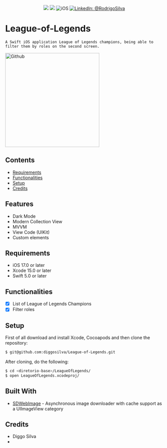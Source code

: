<p align="center">
    <img src="https://img.shields.io/badge/Swift-5.9.1-orange.svg" />
    <img src="https://img.shields.io/badge/Xcode-15.2.X-orange.svg" />
    <img src="https://img.shields.io/badge/platforms-iOS-brightgreen.svg?style=flat" alt="iOS" />
    <a href="https://www.linkedin.com/in/rodrigo-silva-6a53ba300/" target="_blank">
        <img src="https://img.shields.io/badge/LinkedIn-@RodrigoSilva-blue.svg?style=flat" alt="LinkedIn: @RodrigoSilva" />
    </a>
</p>

# League-of-Legends

    A Swift iOS application League of Legends champions, being able to filter them by roles on the second screen.
    
<p align="left">
    <img src="https://media.giphy.com/media/GlWeo9WN30LeFMIja8/giphy.gif" width="300" max-width="40%" alt="Github"/>
</p> 

## Contents

- [Requirements](#requirements)
- [Functionalities](#functionalities)
- [Setup](#setup)
- [Credits](#credits)

## Features

- Dark Mode
- Modern Collection View
- MVVM
- View Code (UIKit)
- Custom elements

## Requirements

- iOS 17.0 or later
- Xcode 15.0 or later
- Swift 5.0 or later

## Functionalities
- [x] List of League of Legends Champions
- [x] Filter roles

## Setup

First of all download and install Xcode, Cocoapods and then clone the repository:

```sh
$ git@github.com:diggosilva/League-of-Legends.git
```

After cloning, do the following:

```sh
$ cd <diretorio-base>/LeagueOfLegends/
$ open LeagueOfLegends.xcodeproj/
```

## Built With

* [SDWebImage](https://github.com/SDWebImage/SDWebImage) - Asynchronous image downloader with cache support as a UIImageView category

## Credits

- Diggo Silva
- 
